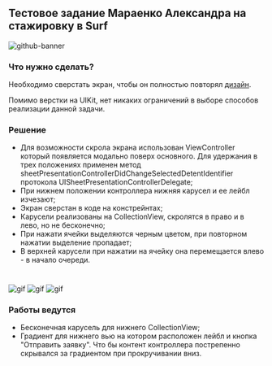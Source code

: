 ## Тестовое задание Мараенко Александра на стажировку в Surf

<img alt="github-banner" src="https://github.com/AAASASN/testTaskForSurf/blob/main/ImagesForReadme/topBanner.png?raw=true">

### Что нужно сделать?

Необходимо сверстать экран, чтобы он полностью повторял [дизайн](https://www.figma.com/file/S4ucVLUHYc0vLg2p1Xnart/IOS-%D1%81%D1%82%D0%B0%D0%B6%D0%B8%D1%80%D0%BE%D0%B2%D0%BA%D0%B0?node-id=45%3A77&t=N4eUtEGJu7LxSAnC-1). 

Помимо верстки на UIKit, нет никаких ограничений в выборе способов реализации данной задачи. 

### Решение

- Для возможности скрола экрана использован ViewController который появляется модально поверх основного. Для удержания в трех положениях применен метод sheetPresentationControllerDidChangeSelectedDetentIdentifier протокола UISheetPresentationControllerDelegate;
- При нижнем положении контроллера нижняя карусел и ее лейбл изчезают;
- Экран сверстан в коде на констрейнтах;
- Карусели реализованы на CollectionView, скролятся в право и в лево, но не бесконечно;
- При нажати ячейки выделяются черным цветом, при повторном нажатии выделение пропадает;
- В верхней карусели при нажатии на ячейку она перемещается влево - в начало очереди.
#

![gif](https://github.com/AAASASN/testTaskForSurf/blob/main/ImagesForReadme/Simulator%20Screen%20Recording%20-%20iPhone%2014%20-%201.gif)
![gif](https://github.com/AAASASN/testTaskForSurf/blob/main/ImagesForReadme/Simulator%20Screen%20Recording%20-%20iPhone%2014%20-%202.gif)
![gif](https://github.com/AAASASN/testTaskForSurf/blob/main/ImagesForReadme/Simulator%20Screen%20Recording%20-%20iPhone%2014%20-%203.gif)


### Работы ведутся

- Бесконечная карусель для нижнего CollectionView;
- Градиент для нижнего вью на котором расположен лейбл и кнопка "Отправить заявку". Что бы контент контроллера пострепенно скрывался за градиентом при прокручивании вниз.
